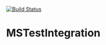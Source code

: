 [![Build Status](https://dev.azure.com/sukumarkachakayala/TestDemo/_apis/build/status/TestDemo-CI)](https://dev.azure.com/sukumarkachakayala/TestDemo/_build/latest?definitionId=11)
# MSTestIntegration
